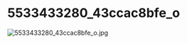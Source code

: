 # 5533433280_43ccac8bfe_o

![5533433280_43ccac8bfe_o.jpg](5533433280_43ccac8bfe_o%2036ca19b5b38e44f78b1ae9d5084d738a/5533433280_43ccac8bfe_o.jpg)